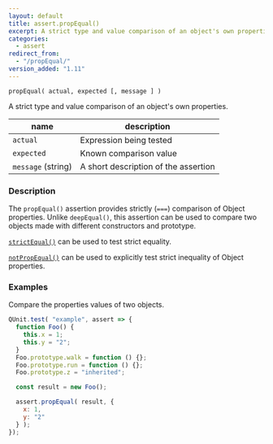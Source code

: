 ```yaml
---
layout: default
title: assert.propEqual()
excerpt: A strict type and value comparison of an object's own properties.
categories:
  - assert
redirect_from:
  - "/propEqual/"
version_added: "1.11"
---
```


`propEqual( actual, expected [, message ] )`

A strict type and value comparison of an object's own properties.

| name               | description                          |
|--------------------|--------------------------------------|
| `actual`           | Expression being tested              |
| `expected`         | Known comparison value               |
| `message` (string) | A short description of the assertion |

### Description

The `propEqual()` assertion provides strictly (`===`) comparison of Object properties. Unlike `deepEqual()`, this assertion can be used to compare two objects made with different constructors and prototype.

[`strictEqual()`](./strictEqual.md) can be used to test strict equality.

[`notPropEqual()`](./notPropEqual.md) can be used to explicitly test strict inequality of Object properties.

### Examples

Compare the properties values of two objects.

```js
QUnit.test( "example", assert => {
  function Foo() {
    this.x = 1;
    this.y = "2";
  }
  Foo.prototype.walk = function () {};
  Foo.prototype.run = function () {};
  Foo.prototype.z = "inherited";

  const result = new Foo();

  assert.propEqual( result, {
    x: 1,
    y: "2"
  } );
});
```
